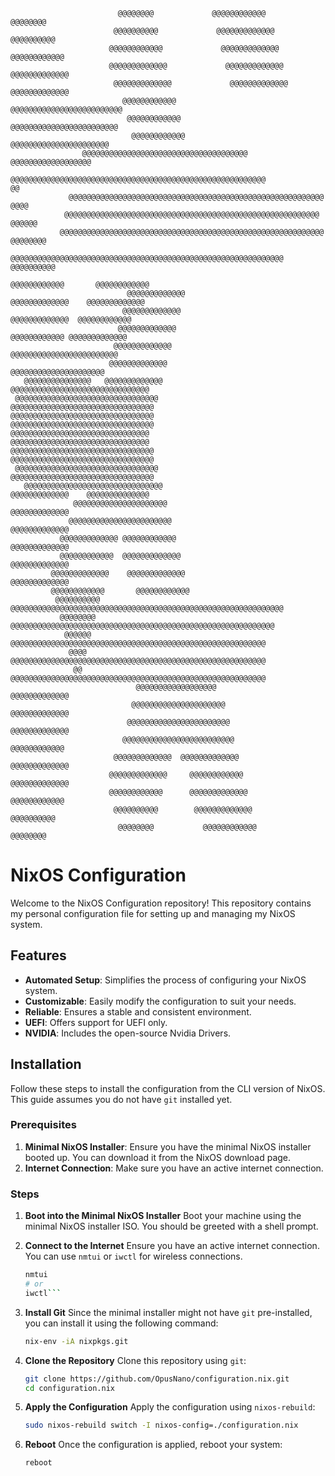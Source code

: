 ```
                        @@@@@@@@             @@@@@@@@@@@@           @@@@@@@@                        
                       @@@@@@@@@@             @@@@@@@@@@@@@        @@@@@@@@@@                       
                      @@@@@@@@@@@@             @@@@@@@@@@@@@      @@@@@@@@@@@@                      
                      @@@@@@@@@@@@@             @@@@@@@@@@@@@    @@@@@@@@@@@@@                      
                       @@@@@@@@@@@@@             @@@@@@@@@@@@@  @@@@@@@@@@@@@                       
                         @@@@@@@@@@@@             @@@@@@@@@@@@@@@@@@@@@@@@@                         
                          @@@@@@@@@@@@             @@@@@@@@@@@@@@@@@@@@@@@@                         
                           @@@@@@@@@@@@             @@@@@@@@@@@@@@@@@@@@@@                          
                @@@@@@@@@@@@@@@@@@@@@@@@@@@@@@@@@@@@@ @@@@@@@@@@@@@@@@@@                            
              @@@@@@@@@@@@@@@@@@@@@@@@@@@@@@@@@@@@@@@@@@@@@@@@@@@@@@@@@             @@              
             @@@@@@@@@@@@@@@@@@@@@@@@@@@@@@@@@@@@@@@@@@@@@@@@@@@@@@@@@             @@@@             
            @@@@@@@@@@@@@@@@@@@@@@@@@@@@@@@@@@@@@@@@@@@@@@@@@@@@@@@@@             @@@@@@            
           @@@@@@@@@@@@@@@@@@@@@@@@@@@@@@@@@@@@@@@@@@@@@@@@@@@@@@@@@@@           @@@@@@@@           
          @@@@@@@@@@@@@@@@@@@@@@@@@@@@@@@@@@@@@@@@@@@@@@@@@@@@@@@@@@@@@         @@@@@@@@@@          
                                                            @@@@@@@@@@@@       @@@@@@@@@@@@         
                          @@@@@@@@@@@@@                      @@@@@@@@@@@@@    @@@@@@@@@@@@@         
                         @@@@@@@@@@@@@                        @@@@@@@@@@@@@  @@@@@@@@@@@@           
                        @@@@@@@@@@@@@                          @@@@@@@@@@@@ @@@@@@@@@@@@@           
                       @@@@@@@@@@@@@                            @@@@@@@@@@@@@@@@@@@@@@@@            
                      @@@@@@@@@@@@@                              @@@@@@@@@@@@@@@@@@@@@              
   @@@@@@@@@@@@@@@   @@@@@@@@@@@@@                                @@@@@@@@@@@@@@@@@@@@@@@@@@@@@@@   
 @@@@@@@@@@@@@@@@@@@@@@@@@@@@@@@@                                  @@@@@@@@@@@@@@@@@@@@@@@@@@@@@@@@ 
@@@@@@@@@@@@@@@@@@@@@@@@@@@@@@@@                                    @@@@@@@@@@@@@@@@@@@@@@@@@@@@@@@@
@@@@@@@@@@@@@@@@@@@@@@@@@@@@@@@                                      @@@@@@@@@@@@@@@@@@@@@@@@@@@@@@@
@@@@@@@@@@@@@@@@@@@@@@@@@@@@@@@@                                    @@@@@@@@@@@@@@@@@@@@@@@@@@@@@@@@
 @@@@@@@@@@@@@@@@@@@@@@@@@@@@@@@@                                  @@@@@@@@@@@@@@@@@@@@@@@@@@@@@@@@ 
   @@@@@@@@@@@@@@@@@@@@@@@@@@@@@@@                                @@@@@@@@@@@@@    @@@@@@@@@@@@@@   
              @@@@@@@@@@@@@@@@@@@@@                              @@@@@@@@@@@@@                      
             @@@@@@@@@@@@@@@@@@@@@@@                            @@@@@@@@@@@@@                       
           @@@@@@@@@@@@@ @@@@@@@@@@@@                          @@@@@@@@@@@@@                        
           @@@@@@@@@@@@  @@@@@@@@@@@@@                        @@@@@@@@@@@@@                         
         @@@@@@@@@@@@@    @@@@@@@@@@@@@                      @@@@@@@@@@@@@                          
         @@@@@@@@@@@@       @@@@@@@@@@@@                                                            
          @@@@@@@@@@         @@@@@@@@@@@@@@@@@@@@@@@@@@@@@@@@@@@@@@@@@@@@@@@@@@@@@@@@@@@@@          
           @@@@@@@@           @@@@@@@@@@@@@@@@@@@@@@@@@@@@@@@@@@@@@@@@@@@@@@@@@@@@@@@@@@@           
            @@@@@@             @@@@@@@@@@@@@@@@@@@@@@@@@@@@@@@@@@@@@@@@@@@@@@@@@@@@@@@@@            
             @@@@             @@@@@@@@@@@@@@@@@@@@@@@@@@@@@@@@@@@@@@@@@@@@@@@@@@@@@@@@@             
              @@             @@@@@@@@@@@@@@@@@@@@@@@@@@@@@@@@@@@@@@@@@@@@@@@@@@@@@@@@@              
                            @@@@@@@@@@@@@@@@@@              @@@@@@@@@@@@@                           
                           @@@@@@@@@@@@@@@@@@@@@             @@@@@@@@@@@@@                          
                          @@@@@@@@@@@@@@@@@@@@@@@             @@@@@@@@@@@@@                         
                         @@@@@@@@@@@@@@@@@@@@@@@@@             @@@@@@@@@@@@                         
                       @@@@@@@@@@@@@  @@@@@@@@@@@@@             @@@@@@@@@@@@@                       
                      @@@@@@@@@@@@@     @@@@@@@@@@@@             @@@@@@@@@@@@@                      
                      @@@@@@@@@@@@      @@@@@@@@@@@@@             @@@@@@@@@@@@                      
                       @@@@@@@@@@        @@@@@@@@@@@@@             @@@@@@@@@@                       
                        @@@@@@@@           @@@@@@@@@@@@             @@@@@@@@                        
```
# NixOS Configuration

Welcome to the NixOS Configuration repository! This repository contains my personal configuration file for setting up and managing my NixOS system.

## Features

- **Automated Setup**: Simplifies the process of configuring your NixOS system.
- **Customizable**: Easily modify the configuration to suit your needs.
- **Reliable**: Ensures a stable and consistent environment.
- **UEFI**: Offers support for UEFI only.
- **NVIDIA**: Includes the open-source Nvidia Drivers.

## Installation

Follow these steps to install the configuration from the CLI version of NixOS. This guide assumes you do not have `git` installed yet.

### Prerequisites

1. **Minimal NixOS Installer**: Ensure you have the minimal NixOS installer booted up. You can download it from the NixOS download page.
2. **Internet Connection**: Make sure you have an active internet connection.

### Steps

1. **Boot into the Minimal NixOS Installer**
   Boot your machine using the minimal NixOS installer ISO. You should be greeted with a shell prompt.

2. **Connect to the Internet**
   Ensure you have an active internet connection. You can use `nmtui` or `iwctl` for wireless connections.

   ```sh
   nmtui
   # or
   iwctl```
   
3. **Install Git**
    Since the minimal installer might not have `git` pre-installed, you can install it using the following command:
    
    ```sh
    nix-env -iA nixpkgs.git
    ```
    
4. **Clone the Repository**
    Clone this repository using `git`:
    
    ```sh
    git clone https://github.com/OpusNano/configuration.nix.git
    cd configuration.nix
    ```
    
5. **Apply the Configuration**
    Apply the configuration using `nixos-rebuild`:
    
    ```sh
    sudo nixos-rebuild switch -I nixos-config=./configuration.nix
    ```
    
6. **Reboot**
    Once the configuration is applied, reboot your system:
    
    ```sh
    reboot
    ```
